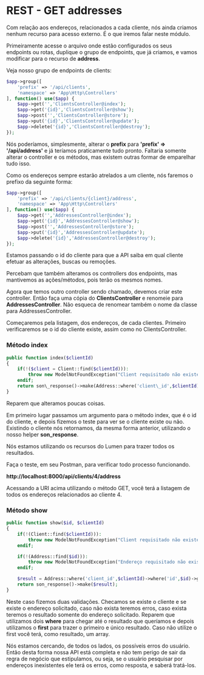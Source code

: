 # REST - GET addresses

Com relação aos endereços, relacionados a cada cliente, nós ainda criamos nenhum recurso para acesso externo. É o que iremos falar neste módulo.

Primeiramente acesse o arquivo onde estão configurados os seus endpoints ou rotas, duplique o grupo de endpoints, que já criamos, e vamos modificar para o recurso de **address**.

Veja nosso grupo de endpoints de clients:

```php
$app->group([
    'prefix' => '/api/clients',
    'namespace' => 'App\Http\Controllers'
], function() use($app) {
    $app->get('','ClientsController@index');
    $app->get('{id}','ClientsController@show');
    $app->post('','ClientsController@store');
    $app->put('{id}','ClientsController@update');
    $app->delete('{id}','ClientsController@destroy');
});
```

Nós poderíamos, simplesmente, alterar o **prefix** para **'prefix' => '/api/address'** e já teríamos praticamente tudo pronto. Faltaria somente alterar o controller e os métodos, mas existem outras formar de emparelhar tudo isso.

Como os endereços sempre estarão atrelados a um cliente, nós faremos o prefixo da seguinte forma:

```php
$app->group([
    'prefix' => '/api/clients/{client}/address',
    'namespace' => 'App\Http\Controllers'
], function() use($app) {
    $app->get('','AddressesController@index');
    $app->get('{id}','AddressesController@show');
    $app->post('','AddressesController@store');
    $app->put('{id}','AddressesController@update');
    $app->delete('{id}','AddressesController@destroy');
});
```

Estamos passando o id do cliente para que a API saiba em qual cliente efetuar as alterações, buscas ou remoções.

Percebam que também alteramos os controllers dos endpoints, mas mantivemos as ações/métodos, pois terão os mesmos nomes.

Agora que temos outro controller sendo chamado, devemos criar este controller. Então faça uma cópia do **ClientsController** e renomeie para **AddressesController**. Não esqueca de renomear também o nome da classe para AddressesController.

Começaremos pela listagem, dos endereços, de cada clientes. Primeiro verificaremos se o id do cliente existe, assim como no ClientsController.

### Método index

```php
public function index($clientId)
{
    if(!($client = Client::find($clientId))):
        throw new ModelNotFoundException("Client requisitado não existe");
    endif;
    return son\_response()->make(Address::where('client\_id',$clientId)->get());
}
```

Reparem que alteramos poucas coisas.

Em primeiro lugar passamos um argumento para o método index, que é o id do cliente, e depois fizemos o teste para ver se o cliente existe ou não. Existindo o cliente nós retornamos, da mesma forma anterior, utilizando o nosso helper **son_response**.

Nós estamos utilizando os recursos do Lumen para trazer todos os resultados.

Faça o teste, em seu Postman, para verificar todo processo funcionando.

**http://localhost:8000/api/clients/4/address**

Acessando a URI acima utilizando o método GET, você terá a listagem de todos os endereços relacionados ao cliente 4.

### Método show

```php
public function show($id, $clientId)
{
    if(!(Client::find($clientId))):
        throw new ModelNotFoundException("Client requisitado não existe");
    endif;

    if(!(Address::find($id))):
        throw new ModelNotFoundException("Endereço requisitado não existe");
    endif;

    $result = Address::where('client_id',$clientId)->where('id',$id)->get()->first();
    return son_response()->make($result);
}
```

Neste caso fizemos duas validações. Checamos se existe o cliente e se existe o endereço solicitado, caso não exista teremos erros, caso exista teremos o resultado somente do endereço solicitado. Reparem que utilizamos dois **where** para chegar até o resultado que queríamos e depois utilizamos o **first** para trazer o primeiro e único resultado. Caso não utilize o first você terá, como resultado, um array.

Nós estamos cercando, de todos os lados, os possíveis erros do usuário. Então desta forma nossa API está completa e não tem perigo de sair da regra de negócio que estipulamos, ou seja, se o usuário pesquisar por endereços inexistentes ele terá os erros, como resposta, e saberá tratá-los.